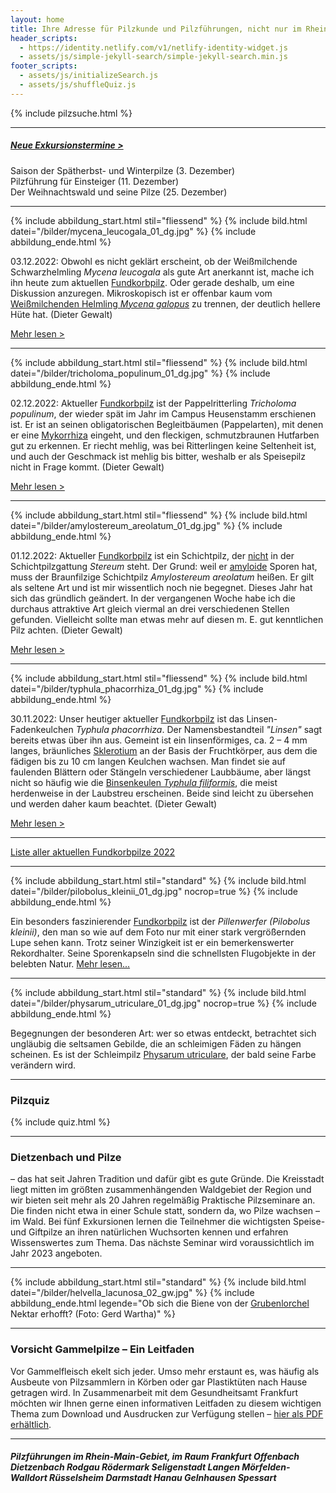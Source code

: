 ```yaml
---
layout: home
title: Ihre Adresse für Pilzkunde und Pilzführungen, nicht nur im Rhein-Main-Gebiet
header_scripts:
  - https://identity.netlify.com/v1/netlify-identity-widget.js
  - assets/js/simple-jekyll-search/simple-jekyll-search.min.js
footer_scripts:
  - assets/js/initializeSearch.js
  - assets/js/shuffleQuiz.js
---
```

{% include pilzsuche.html %}

- - -

##### [Neue Exkursionstermine >](/termine)

Saison der Spätherbst- und Winterpilze (3. Dezember)\
Pilzführung für Einsteiger (11. Dezember)\
Der Weihnachtswald und seine Pilze (25. Dezember)

- - -

{% include abbildung_start.html stil="fliessend" %}
{% include bild.html datei="/bilder/mycena_leucogala_01_dg.jpg" %}
{% include abbildung_ende.html %}

03.12.2022: Obwohl es nicht geklärt erscheint, ob der Weißmilchende Schwarzhelmling *Mycena leucogala* als gute Art anerkannt ist, mache ich ihn heute zum aktuellen [Fundkorbpilz](AA "Glossar-"). Oder gerade deshalb, um eine Diskussion anzuregen. Mikroskopisch ist er offenbar kaum vom [Weißmilchenden Helmling *Mycena galopus*](/pilze/mycena-galopus-weißmilchender-helmling) zu trennen, der deutlich hellere Hüte hat. (Dieter Gewalt)

[Mehr lesen >](/pilze/mycena-leucogala-weißmilchender-schwarzhelmling)

<div style="clear:  both"></div>

- - -

{% include abbildung_start.html stil="fliessend" %}
{% include bild.html datei="/bilder/tricholoma_populinum_01_dg.jpg" %}
{% include abbildung_ende.html %}

02.12.2022: Aktueller [Fundkorbpilz](AA "Glossar-") ist der Pappelritterling *Tricholoma populinum*, der wieder spät im Jahr im Campus Heusenstamm erschienen ist. Er ist an seinen obligatorischen Begleitbäumen (Pappelarten), mit denen er eine [Mykorrhiza](Mykorrhiza "Glossar") eingeht, und den fleckigen, schmutzbraunen Hutfarben gut zu erkennen. Er riecht mehlig, was bei Ritterlingen keine Seltenheit ist, und auch der Geschmack ist mehlig bis bitter, weshalb er als Speisepilz nicht in Frage kommt. (Dieter Gewalt)

[Mehr lesen >](/pilze/tricholoma-populinum-pappelritterling)

<div style="clear:  both"></div>

- - -

{% include abbildung_start.html stil="fliessend" %}
{% include bild.html datei="/bilder/amylostereum_areolatum_01_dg.jpg" %}
{% include abbildung_ende.html %}

01.12.2022: Aktueller [Fundkorbpilz](AA "Glossar-") ist ein Schichtpilz, der <ins>nicht</ins> in der Schichtpilzgattung *Stereum* steht. Der Grund: weil er [amyloide](amyloid "Glossar") Sporen hat, muss der Braunfilzige Schichtpilz *Amylostereum areolatum* heißen. Er gilt als seltene Art und ist mir wissentlich noch nie begegnet. Dieses Jahr hat sich das gründlich geändert. In der vergangenen Woche habe ich die durchaus attraktive Art gleich viermal an drei verschiedenen Stellen gefunden. Vielleicht sollte man etwas mehr auf diesen m. E. gut kenntlichen Pilz achten.  (Dieter Gewalt)

[Mehr lesen >](/pilze/amylostereum-areolatum-braunfilziger-schichtpilz)

<div style="clear:  both"></div>

- - -

{% include abbildung_start.html stil="fliessend" %}
{% include bild.html datei="/bilder/typhula_phacorrhiza_01_dg.jpg" %}
{% include abbildung_ende.html %}

30.11.2022: Unser heutiger aktueller [Fundkorbpilz](AA "Glossar-") ist das Linsen-Fadenkeulchen *Typhula phacorrhiza*. Der Namensbestandteil *"Linsen"* sagt bereits etwas über ihn aus. Gemeint ist ein linsenförmiges, ca. 2 – 4 mm langes, bräunliches [Sklerotium](Sklerotium "Glossar") an der Basis der Fruchtkörper, aus dem die fädigen bis zu 10 cm langen Keulchen wachsen. Man findet sie auf faulenden Blättern oder Stängeln verschiedener Laubbäume, aber längst nicht so häufig wie die [Binsenkeulen *Typhula filiformis*](/pilze/typhula-filiformis-binsenkeule), die meist herdenweise in der Laubstreu erscheinen. Beide sind leicht zu übersehen und werden daher kaum beachtet. (Dieter Gewalt)

[Mehr lesen >](/pilze/typhula-phacorrhiza-linsen-fadenkeulchen)

<div style="clear:  both"></div>

- - -

[Liste aller aktuellen Fundkorbpilze 2022](/artikel/liste-aller-aktuellen-fundkorbpilze-2022.html)

- - -

{% include abbildung_start.html stil="standard" %}
{% include bild.html datei="/bilder/pilobolus_kleinii_01_dg.jpg" nocrop=true %}
{% include abbildung_ende.html %}

Ein besonders faszinierender [Fundkorbpilz](AA "Glossar-") ist der *Pillenwerfer (Pilobolus kleinii)*, den man so wie auf dem Foto nur mit einer stark vergrößernden Lupe sehen kann. Trotz seiner Winzigkeit ist er ein bemerkenswerter Rekordhalter. Seine Sporenkapseln sind die schnellsten Flugobjekte in der belebten Natur. [Mehr lesen...](/pilze/pilobolus-kleinii-pillenwerfer)

- - -

{% include abbildung_start.html stil="standard" %}
{% include bild.html datei="/bilder/physarum_utriculare_01_dg.jpg" nocrop=true %}
{% include abbildung_ende.html %}

Begegnungen der besonderen Art: wer so etwas entdeckt, betrachtet sich ungläubig die seltsamen Gebilde, die an schleimigen Fäden zu hängen scheinen. Es ist der Schleimpilz [Physarum utriculare](/pilze/physarum-utriculare-fadenfruchtschleimpilz), der bald seine Farbe verändern wird.

- - -

### Pilzquiz

{% include quiz.html %}

- - -

### Dietzenbach und Pilze

– das hat seit Jahren Tradition und dafür gibt es gute Gründe. Die Kreisstadt liegt mitten im größten zusammenhängenden Waldgebiet der Region und wir bieten seit mehr als 20 Jahren regelmäßig Praktische Pilzseminare an. Die finden nicht etwa in einer Schule statt, sondern da, wo Pilze wachsen – im Wald. Bei fünf Exkursionen lernen die Teilnehmer die wichtigsten Speise- und Giftpilze an ihren natürlichen Wuchsorten kennen und erfahren Wissenswertes zum Thema. Das nächste Seminar wird voraussichtlich im Jahr 2023 angeboten.  

- - -

{% include abbildung_start.html stil="standard" %}
{% include bild.html datei="/bilder/helvella_lacunosa_02_gw.jpg" %}
{% include abbildung_ende.html legende="Ob sich die Biene von der <a href='/pilze/helvella-lacunosa-grubenlorchel'>Grubenlorchel</a> Nektar erhofft?  (Foto: Gerd Wartha)" %}

- - -

### Vorsicht Gammelpilze – Ein Leitfaden

Vor Gammelfleisch ekelt sich jeder. Umso mehr erstaunt es, was häufig als Ausbeute von Pilzsammlern in Körben oder gar Plastiktüten nach Hause getragen wird. In Zusammenarbeit mit dem Gesundheitsamt Frankfurt möchten wir Ihnen gerne einen informativen Leitfaden zu diesem wichtigen Thema zum Download und Ausdrucken zur Verfügung stellen – [hier als PDF erhältlich](/assets/docs/Fundkorb.de-Gammelpilze.pdf).

- - -

##### Pilzführungen im Rhein-Main-Gebiet, im Raum Frankfurt Offenbach Dietzenbach Rodgau Rödermark Seligenstadt Langen Mörfelden-Walldort Rüsselsheim Darmstadt Hanau Gelnhausen Spessart